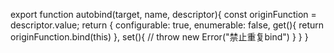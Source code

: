 export function autobind(target, name, descriptor){
    const originFunction = descriptor.value;
    return {
        configurable: true,
        enumerable: false,
        get(){
            return originFunction.bind(this)
        },
        set(){
            // throw new Error("禁止重复bind")
        }
    }
}
